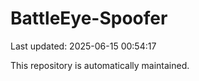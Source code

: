 # BattleEye-Spoofer

Last updated: 2025-06-15 00:54:17

This repository is automatically maintained.
